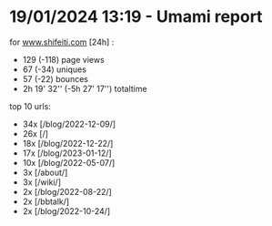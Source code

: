 # 19/01/2024 13:19 - Umami report
for www.shifeiti.com [24h] :

 - 129 (-118) page views
 - 67 (-34) uniques
 - 57 (-22) bounces
 - 2h 19' 32'' (-5h 27' 17'') totaltime


top 10 urls:
 - 34x [/blog/2022-12-09/]
 - 26x [/]
 - 18x [/blog/2022-12-22/]
 - 17x [/blog/2023-01-12/]
 - 10x [/blog/2022-05-07/]
 - 3x [/about/]
 - 3x [/wiki/]
 - 2x [/blog/2022-08-22/]
 - 2x [/bbtalk/]
 - 2x [/blog/2022-10-24/]



